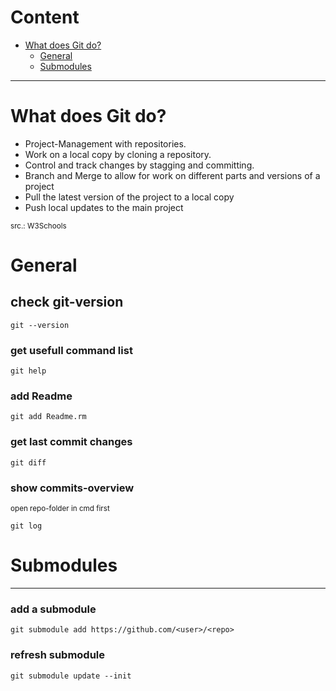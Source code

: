 # Content
- [What does Git do?](#gitinfo)
  - [General](#general)
  - [Submodules](#submodules)

<hr/>

# <a name="gitinfo">What does Git do?</a>
- Project-Management with repositories.
- Work on a local copy by cloning a repository.
- Control and track changes by stagging and committing.
- Branch and Merge to allow for work on different parts and versions of a project
- Pull the latest version of the project to a local copy
- Push local updates to the main project

<sup>src.: W3Schools

# <a name="general">General</a>

## check git-version
```
git --version
```

### get usefull command list
```
git help
```

### add Readme
```
git add Readme.rm
```

### get last commit changes
```
git diff
```

### show commits-overview
<sub>open repo-folder in cmd first</sub>
```
git log
```
# <a name="submodules">Submodules</a>
<hr/>

### add a submodule
```
git submodule add https://github.com/<user>/<repo>
```
### refresh submodule
```
git submodule update --init
```


